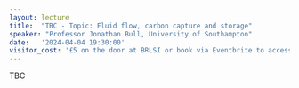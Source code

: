 ```yaml
---
layout: lecture
title:  "TBC - Topic: Fluid flow, carbon capture and storage"
speaker: "Professor Jonathan Bull, University of Southampton"
date:   '2024-04-04 19:30:00'
visitor_cost: '£5 on the door at BRLSI or book via Eventbrite to access on Zoom'
---
```

TBC
